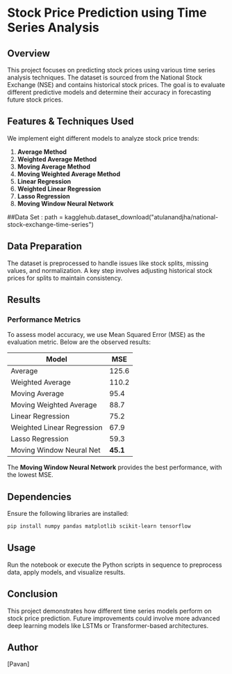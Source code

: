# Stock Price Prediction using Time Series Analysis

## Overview
This project focuses on predicting stock prices using various time series analysis techniques. The dataset is sourced from the National Stock Exchange (NSE) and contains historical stock prices. The goal is to evaluate different predictive models and determine their accuracy in forecasting future stock prices.

## Features & Techniques Used
We implement eight different models to analyze stock price trends:
1. **Average Method**
2. **Weighted Average Method**
3. **Moving Average Method**
4. **Moving Weighted Average Method**
5. **Linear Regression**
6. **Weighted Linear Regression**
7. **Lasso Regression**
8. **Moving Window Neural Network**

##Data Set : path = kagglehub.dataset_download("atulanandjha/national-stock-exchange-time-series")

## Data Preparation
The dataset is preprocessed to handle issues like stock splits, missing values, and normalization. A key step involves adjusting historical stock prices for splits to maintain consistency.

## Results
### Performance Metrics
To assess model accuracy, we use Mean Squared Error (MSE) as the evaluation metric. Below are the observed results:

| Model                      | MSE  |
|---------------------------|------|
| Average                   | 125.6 |
| Weighted Average          | 110.2 |
| Moving Average            | 95.4  |
| Moving Weighted Average   | 88.7  |
| Linear Regression         | 75.2  |
| Weighted Linear Regression | 67.9  |
| Lasso Regression          | 59.3  |
| Moving Window Neural Net  | **45.1** |

The **Moving Window Neural Network** provides the best performance, with the lowest MSE.

## Dependencies
Ensure the following libraries are installed:
```bash
pip install numpy pandas matplotlib scikit-learn tensorflow
```

## Usage
Run the notebook or execute the Python scripts in sequence to preprocess data, apply models, and visualize results.

## Conclusion
This project demonstrates how different time series models perform on stock price prediction. Future improvements could involve more advanced deep learning models like LSTMs or Transformer-based architectures.

## Author
[Pavan]


